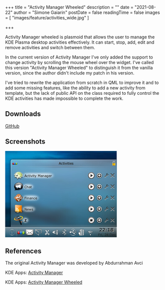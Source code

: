 +++
title = "Activity Manager Wheeled"
description = ""
date = "2021-08-22"
author = "Simone Gaiarin"
postDate = false
readingTime = false
images = [ "images/feature/activities_wide.jpg" ]

+++

Activity Manager wheeled is plasmoid that allows the user to manage the KDE  Plasma desktop activities effectively. It can start, stop, add, edit and remove activities and switch between them.

In the current version of Activity Manager I've only added the support to change activity by scrolling the mouse wheel over the widget. I've called this version "Activity Manager Wheeled" to distinguish it from the vanilla version, since the author didn't include my patch in his version.

I've tried to rewrite the application from scratch in QML to improve it and to add some missing features, like the ability to add a new activity from template, but the lack of public API on the class required to fully control the KDE activities has made impossible to complete the work.

## Downloads

[GitHub](https://github.com/simgunz/activitymanager-wheeled)

## Screenshots

![Activity manager screenshot 1](images/activity-manager-scr-1.jpg#center)

## References

The original Activity Manager was developed by Abdurrahman Avci

KDE Apps: [Activity Manager](http://kde-apps.org/content/show.php/?content=136278)

KDE Apps: [Activity Manager Wheeled](http://kde-apps.org/content/show.php/Activity+Manager+Plasmoid+Wheeled?content)
